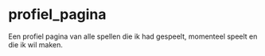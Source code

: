 # profiel_pagina
Een profiel pagina van alle spellen die ik had gespeelt, momenteel speelt en die ik wil maken.
